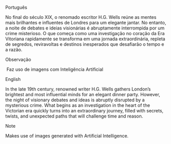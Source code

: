 Português

No final do século XIX, o renomado escritor H.G. Wells reúne as mentes mais brilhantes e influentes de Londres para um elegante jantar. No entanto, a noite de debates e ideias visionárias é abruptamente interrompida por um crime misterioso. O que começa como uma investigação no coração da Era Vitoriana rapidamente se transforma em uma jornada extraordinária, repleta de segredos, reviravoltas e destinos inesperados que desafiarão o tempo e a razão.




Observação

 Faz uso de imagens com Inteligência Artificial




English

In the late 19th century, renowned writer H.G. Wells gathers London’s brightest and most influential minds for an elegant dinner party. However, the night of visionary debates and ideas is abruptly disrupted by a mysterious crime. What begins as an investigation in the heart of the Victorian era quickly turns into an extraordinary journey, filled with secrets, twists, and unexpected paths that will challenge time and reason.




Note

Makes use of images generated with Artificial Intelligence.


